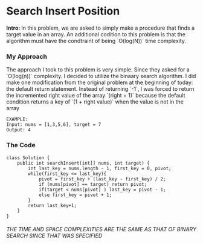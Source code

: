 
<h1> Search Insert Position  </h1>
<b> Intro:  </b> In this problem, we are asked to simply make a procedure that finds a target value in an array. An additional codition to this problem is that the algorithm must have the condtraint of being  `O(log(N))` time complexity.

<h3> My Approach </h3>
The approach I took to this problem is very simple. Since they asked for a  `O(log(n))` complexity. I decided to utilize the binaary search algorithm. I did make one modification from the original problem at the beginning of today: the default return statement. Instead of returning  `-1`, I was forced to return the incremented right value of the array  `(right + 1)` because the default condition returns a key of  `(1 + right value)` when the value is not in the array

```
EXAMPLE:
Input: nums = [1,3,5,6], target = 7
Output: 4
```  

<h3> The Code </h3> 

```
class Solution {
    public int searchInsert(int[] nums, int target) {
        int last_key = nums.length - 1, first_key = 0, pivot;
        while(first_key <= last_key){
            pivot = first_key + (last_key - first_key) / 2;
            if (nums[pivot] == target) return pivot;
            if(target < nums[pivot] ) last_key = pivot - 1;
            else first_key = pivot + 1;
        }
        return last_key+1;
    }
}
```

<h6> THE TIME AND SPACE COMPLEXITIES ARE THE SAME AS THAT OF BINARY SEARCH SINCE THAT WAS SPECIFIED </h6>
